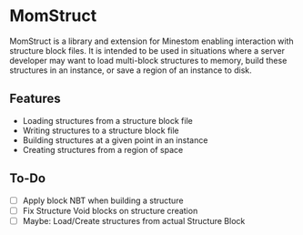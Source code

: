 # MomStruct
 MomStruct is a library and extension for Minestom enabling interaction with structure block files. It is intended to be used in situations where a server developer may want to load multi-block structures to memory, build these structures in an instance, or save a region of an instance to disk.

Features
---
 - Loading structures from a structure block file
 - Writing structures to a structure block file
 - Building structures at a given point in an instance
 - Creating structures from a region of space

To-Do
---
 - [ ] Apply block NBT when building a structure
 - [ ] Fix Structure Void blocks on structure creation
 - [ ] Maybe: Load/Create structures from actual Structure Block